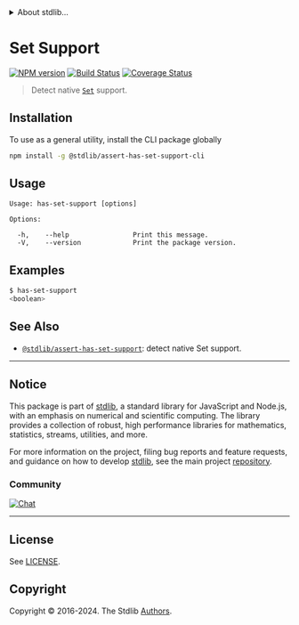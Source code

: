 <!--

@license Apache-2.0

Copyright (c) 2018 The Stdlib Authors.

Licensed under the Apache License, Version 2.0 (the "License");
you may not use this file except in compliance with the License.
You may obtain a copy of the License at

   http://www.apache.org/licenses/LICENSE-2.0

Unless required by applicable law or agreed to in writing, software
distributed under the License is distributed on an "AS IS" BASIS,
WITHOUT WARRANTIES OR CONDITIONS OF ANY KIND, either express or implied.
See the License for the specific language governing permissions and
limitations under the License.

-->


<details>
  <summary>
    About stdlib...
  </summary>
  <p>We believe in a future in which the web is a preferred environment for numerical computation. To help realize this future, we've built stdlib. stdlib is a standard library, with an emphasis on numerical and scientific computation, written in JavaScript (and C) for execution in browsers and in Node.js.</p>
  <p>The library is fully decomposable, being architected in such a way that you can swap out and mix and match APIs and functionality to cater to your exact preferences and use cases.</p>
  <p>When you use stdlib, you can be absolutely certain that you are using the most thorough, rigorous, well-written, studied, documented, tested, measured, and high-quality code out there.</p>
  <p>To join us in bringing numerical computing to the web, get started by checking us out on <a href="https://github.com/stdlib-js/stdlib">GitHub</a>, and please consider <a href="https://opencollective.com/stdlib">financially supporting stdlib</a>. We greatly appreciate your continued support!</p>
</details>

# Set Support

[![NPM version][npm-image]][npm-url] [![Build Status][test-image]][test-url] [![Coverage Status][coverage-image]][coverage-url] <!-- [![dependencies][dependencies-image]][dependencies-url] -->

> Detect native [`Set`][mdn-set] support.









<section class="cli">



<section class="installation">

## Installation

To use as a general utility, install the CLI package globally

```bash
npm install -g @stdlib/assert-has-set-support-cli
```

</section>

<!-- CLI usage documentation. -->

<section class="usage">

## Usage

```text
Usage: has-set-support [options]

Options:

  -h,    --help                Print this message.
  -V,    --version             Print the package version.
```

</section>

<!-- /.usage -->

<section class="examples">

## Examples

```bash
$ has-set-support
<boolean>
```

</section>

<!-- /.examples -->

</section>

<!-- /.cli -->

<!-- Section for related `stdlib` packages. Do not manually edit this section, as it is automatically populated. -->

<section class="related">

## See Also

-   <span class="package-name">[`@stdlib/assert-has-set-support`][@stdlib/assert-has-set-support]</span><span class="delimiter">: </span><span class="description">detect native Set support.</span>


</section>

<!-- /.related -->

<!-- Section for all links. Make sure to keep an empty line after the `section` element and another before the `/section` close. -->


<section class="main-repo" >

* * *

## Notice

This package is part of [stdlib][stdlib], a standard library for JavaScript and Node.js, with an emphasis on numerical and scientific computing. The library provides a collection of robust, high performance libraries for mathematics, statistics, streams, utilities, and more.

For more information on the project, filing bug reports and feature requests, and guidance on how to develop [stdlib][stdlib], see the main project [repository][stdlib].

### Community

[![Chat][chat-image]][chat-url]

---

## License

See [LICENSE][stdlib-license].


## Copyright

Copyright &copy; 2016-2024. The Stdlib [Authors][stdlib-authors].

</section>

<!-- /.stdlib -->

<!-- Section for all links. Make sure to keep an empty line after the `section` element and another before the `/section` close. -->

<section class="links">

[npm-image]: http://img.shields.io/npm/v/@stdlib/assert-has-set-support-cli.svg
[npm-url]: https://npmjs.org/package/@stdlib/assert-has-set-support-cli

[test-image]: https://github.com/stdlib-js/assert-has-set-support@v0.2.0/actions/workflows/test.yml/badge.svg?branch=v0.2.0
[test-url]: https://github.com/stdlib-js/assert-has-set-support@v0.2.0/actions/workflows/test.yml?query=branch:v0.2.0

[coverage-image]: https://img.shields.io/codecov/c/github/stdlib-js/assert-has-set-support@v0.2.0/main.svg
[coverage-url]: https://codecov.io/github/stdlib-js/assert-has-set-support@v0.2.0?branch=main

<!--

[dependencies-image]: https://img.shields.io/david/stdlib-js/assert-has-set-support@v0.2.0.svg
[dependencies-url]: https://david-dm.org/stdlib-js/assert-has-set-support@v0.2.0/main

-->

[chat-image]: https://img.shields.io/gitter/room/stdlib-js/stdlib.svg
[chat-url]: https://app.gitter.im/#/room/#stdlib-js_stdlib:gitter.im

[stdlib]: https://github.com/stdlib-js/stdlib

[stdlib-authors]: https://github.com/stdlib-js/stdlib/graphs/contributors

[cli-section]: https://github.com/stdlib-js/assert-has-set-support@v0.2.0#cli
[cli-url]: https://github.com/stdlib-js/assert-has-set-support@v0.2.0/tree/cli
[@stdlib/assert-has-set-support]: https://github.com/stdlib-js/assert-has-set-support@v0.2.0/tree/main

[umd]: https://github.com/umdjs/umd
[es-module]: https://developer.mozilla.org/en-US/docs/Web/JavaScript/Guide/Modules

[deno-url]: https://github.com/stdlib-js/assert-has-set-support@v0.2.0/tree/deno
[deno-readme]: https://github.com/stdlib-js/assert-has-set-support@v0.2.0/blob/deno/README.md
[umd-url]: https://github.com/stdlib-js/assert-has-set-support@v0.2.0/tree/umd
[umd-readme]: https://github.com/stdlib-js/assert-has-set-support@v0.2.0/blob/umd/README.md
[esm-url]: https://github.com/stdlib-js/assert-has-set-support@v0.2.0/tree/esm
[esm-readme]: https://github.com/stdlib-js/assert-has-set-support@v0.2.0/blob/esm/README.md
[branches-url]: https://github.com/stdlib-js/assert-has-set-support@v0.2.0/blob/main/branches.md

[stdlib-license]: https://raw.githubusercontent.com/stdlib-js/assert-has-set-support@v0.2.0/main/LICENSE

[mdn-set]: https://developer.mozilla.org/en-US/docs/Web/JavaScript/Reference/Global_Objects/Set

</section>

<!-- /.links -->
